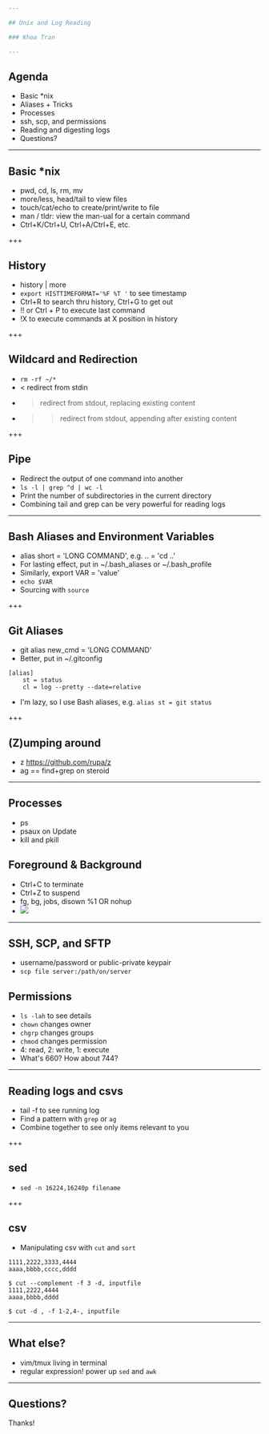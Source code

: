 ```yaml
---

## Unix and Log Reading

### Khoa Tran

---
```


## Agenda

- Basic *nix
- Aliases + Tricks
- Processes
- ssh, scp, and permissions
- Reading and digesting logs
- Questions?

---

## Basic \*nix

- pwd, cd, ls, rm, mv
- more/less, head/tail to view files
- touch/cat/echo to create/print/write to file
- man / tldr: view the man-ual for a certain command
- Ctrl+K/Ctrl+U, Ctrl+A/Ctrl+E, etc.

+++

## History

- history | more
- `export HISTTIMEFORMAT='%F %T '` to see timestamp
- Ctrl+R to search thru history, Ctrl+G to get out
- !! or Ctrl + P to execute last command
- !X to execute commands at X position in history

+++

## Wildcard and Redirection

- `rm -rf ~/*`
- < redirect from stdin
- > redirect from stdout, replacing existing content
- >> redirect from stdout, appending after existing content

+++

## Pipe

- Redirect the output of one command into another
- `ls -l | grep ^d | wc -l`
- Print the number of subdirectories in the current directory
- Combining tail and grep can be very powerful for reading logs

---

## Bash Aliases and Environment Variables

- alias short = 'LONG COMMAND', e.g. .. = 'cd ..'
- For lasting effect, put in ~/.bash_aliases or ~/.bash_profile
- Similarly, export VAR = 'value'
- `echo $VAR`
- Sourcing with `source`

+++

## Git Aliases

- git alias new_cmd = 'LONG COMMAND'
- Better, put in ~/.gitconfig
```
[alias]
    st = status
    cl = log --pretty --date=relative
```
- I'm lazy, so I use Bash aliases, e.g. `alias st = git status`

+++

## (Z)umping around

- z https://github.com/rupa/z
- ag == find+grep on steroid

---

## Processes

- ps
- psaux on Update
- kill and pkill

## Foreground & Background

- Ctrl+C to terminate
- Ctrl+Z to suspend
- fg, bg, jobs, disown %1 OR nohup
- ![](https://i.imgur.com/XyPyVUp.png)

---

## SSH, SCP, and SFTP

- username/password or public-private keypair
- `scp file server:/path/on/server`

## Permissions

- `ls -lah` to see details
- `chown` changes owner
- `chgrp` changes groups
- `chmod` changes permission
- 4: read, 2: write, 1: execute
- What's 660? How about 744?

---

## Reading logs and csvs

- tail -f to see running log
- Find a pattern with `grep` or `ag`
- Combine together to see only items relevant to you

+++

## sed

- `sed -n 16224,16240p filename`

+++

## csv

- Manipulating csv with `cut` and `sort`
```
1111,2222,3333,4444
aaaa,bbbb,cccc,dddd

$ cut --complement -f 3 -d, inputfile
1111,2222,4444
aaaa,bbbb,dddd

$ cut -d , -f 1-2,4-, inputfile
```

---

## What else?

- vim/tmux living in terminal
- regular expression! power up `sed` and `awk`

---

## Questions?

Thanks!